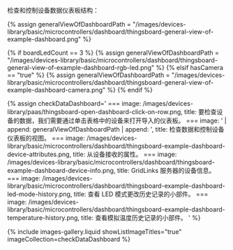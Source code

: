 检查和控制设备数据仪表板结构：

{% assign generalViewOfDashboardPath = "/images/devices-library/basic/microcontrollers/dashboard/thingsboard-general-view-of-example-dashboard.png" %}

{% if boardLedCount == 3 %}
{% assign generalViewOfDashboardPath = "/images/devices-library/basic/microcontrollers/dashboard/thingsboard-general-view-of-example-dashboard-rgb-led.png" %}
{% elsif hasCamera == "true" %}
{% assign generalViewOfDashboardPath = "/images/devices-library/basic/microcontrollers/dashboard/thingsboard-general-view-of-example-dashboard-camera.png" %}
{% endif %}

{% assign checkDataDashboard='
    ===
        image: /images/devices-library/paas/thingsboard-open-dashboard-click-on-row.png,
        title: 要检查设备的数据，我们需要通过单击表格中的设备来打开导入的仪表板。
    ===
        image: ' | append: generalViewOfDashboardPath | append: ',
        title: 检查数据和控制设备仪表板的视图。
    ===
        image: /images/devices-library/basic/microcontrollers/dashboard/thingsboard-example-dashboard-device-attributes.png,
        title: 从设备接收的属性。
    ===
        image: /images/devices-library/basic/microcontrollers/dashboard/thingsboard-example-dashboard-device-info.png,
        title: GridLinks 服务器的设备信息。
    ===
        image: /images/devices-library/basic/microcontrollers/dashboard/thingsboard-example-dashboard-led-mode-history.png,
        title: 查看 LED 模式更改历史记录的小部件。
    ===
        image: /images/devices-library/basic/microcontrollers/dashboard/thingsboard-example-dashboard-temperature-history.png,
        title: 查看模拟温度历史记录的小部件。
'
%}

{% include images-gallery.liquid showListImageTitles="true" imageCollection=checkDataDashboard %}